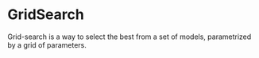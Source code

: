 # GridSearch
Grid-search is a way to select the best from a set of models, parametrized by a grid of parameters.
